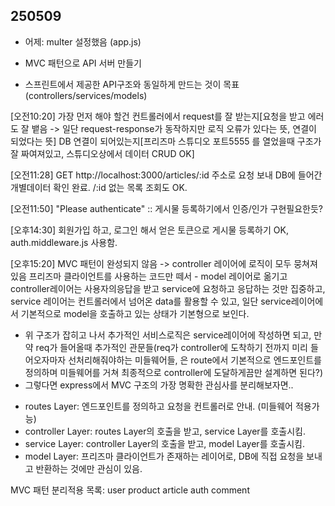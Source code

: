 ## 250509

- 어제: multer 설정했음 (app.js)

- MVC 패턴으로 API 서버 만들기
- 스프린트에서 제공한 API구조와 동일하게 만드는 것이 목표 (controllers/services/models)

[오전10:20] 가장 먼저 해야 할건 컨트롤러에서
request를 잘 받는지[요청을 받고 에러도 잘 뱉음 -> 일단 request-response가 동작하지만 로직 오류가 있다는 뜻, 연결이 되었다는 뜻]
DB 연결이 되어있는지[프리즈마 스튜디오 포트5555 를 열었을때 구조가 잘 짜여져있고, 스튜디오상에서 데이터 CRUD OK]

[오전11:28] GET http://localhost:3000/articles/:id 주소로 요청 보내 DB에 들어간 개별데이터 확인 완료. /:id 없는 목록 조회도 OK.

[오전11:50] "Please authenticate" :: 게시물 등록하기에서 인증/인가 구현필요한듯?

[오후14:30] 회원가입 하고, 로그인 해서 얻은 토큰으로 게시물 등록하기 OK, auth.middleware.js 사용함.

[오후15:20] MVC 패턴이 완성되지 않음 -> controller 레이어에 로직이 모두 뭉쳐져있음
프리즈마 클라이언트를 사용하는 코드만 떼서 - model 레이어로 옮기고
controller레이어는 사용자의응답을 받고 service에 요청하고 응답하는 것만 집중하고,
service 레이어는 컨트롤러에서 넘어온 data를 활용할 수 있고,
일단 service레이어에서 기본적으로 model을 호출하고 있는 상태가 기본형으로 보인다.

- 위 구조가 잡히고 나서 추가적인 서비스로직은 service레이어에 작성하면 되고,
  만약 req가 들어올때 추가적인 관문들(req가 controller에 도착하기 전까지 미리 들어오자마자 선처리해줘야하는 미들웨어들, 은 route에서 기본적으로 엔드포인트를 정의하며 미들웨어를 거쳐 최종적으로 controller에 도달하게끔만 설계하면 된다?)
- 그렇다면 express에서 MVC 구조의 가장 명확한 관심사를 분리해보자면..

* routes Layer: 엔드포인트를 정의하고 요청을 컨트롤러로 안내. (미들웨어 적용가능)
* controller Layer: routes Layer의 호출을 받고, service Layer를 호출시킴.
* service Layer: controller Layer의 호출을 받고, model Layer를 호출시킴.
* model Layer: 프리즈마 클라이언트가 존재하는 레이어로, DB에 직접 요청을 보내고 반환하는 것에만 관심이 있음.

MVC 패턴 분리적용 목록: user product article auth comment
